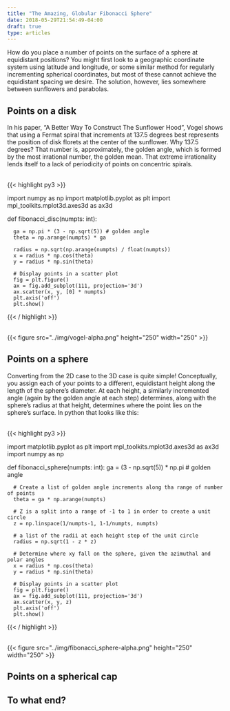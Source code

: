 ```yaml
---
title: "The Amazing, Globular Fibonacci Sphere"
date: 2018-05-29T21:54:49-04:00
draft: true
type: articles
---
```


How do you place a number of points on the surface of a sphere at equidistant positions? You might first look to a geographic coordinate system using latitude and longitude, or some similar method for regularly incrementing spherical coordinates, but most of these cannot achieve the equidistant spacing we desire. The solution, however, lies somewhere between sunflowers and parabolas.

## Points on a disk
In his paper, “A Better Way To Construct The Sunflower Hood”, Vogel shows that using a Fermat spiral that increments at 137.5 degrees best represents the position of disk florets at the center of the sunflower. Why 137.5 degrees? That number is, approximately, the golden angle, which is formed by the most irrational number, the golden mean. That extreme irrationality lends itself to a lack of periodicity of points on concentric spirals.

<br>
{{< highlight py3 >}}
  
  import numpy as np
  import matplotlib.pyplot as plt
  import mpl_toolkits.mplot3d.axes3d as ax3d

  def fibonacci_disc(numpts: int):

      ga = np.pi * (3 - np.sqrt(5)) # golden angle
	  theta = np.arange(numpts) * ga

      radius = np.sqrt(np.arange(numpts) / float(numpts))
	  x = radius * np.cos(theta)
	  y = radius * np.sin(theta)

      # Display points in a scatter plot
	  fig = plt.figure()
	  ax = fig.add_subplot(111, projection='3d')
	  ax.scatter(x, y, [0] * numpts)
	  plt.axis('off')
	  plt.show()
  
{{< / highlight >}}

<br>
{{< figure src="../img/vogel-alpha.png" height="250" width="250" >}}
<br>

## Points on a sphere
Converting from the 2D case to the 3D case is quite simple! Conceptually, you assign each of your points to a different, equidistant height along the length of the sphere’s diameter. At each height, a similarly incremented angle (again by the golden angle at each step) determines, along with the sphere’s radius at that height, determines where the point lies on the sphere’s surface. In python that looks like this:

<br>
{{< highlight py3 >}}
  
  import matplotlib.pyplot as plt
  import mpl_toolkits.mplot3d.axes3d as ax3d
  import numpy as np

  def fibonacci_sphere(numpts: int):
      ga = (3 - np.sqrt(5)) * np.pi # golden angle

      # Create a list of golden angle increments along tha range of number of points
	  theta = ga * np.arange(numpts)

      # Z is a split into a range of -1 to 1 in order to create a unit circle
	  z = np.linspace(1/numpts-1, 1-1/numpts, numpts)

      # a list of the radii at each height step of the unit circle
	  radius = np.sqrt(1 - z * z)

      # Determine where xy fall on the sphere, given the azimuthal and polar angles
	  x = radius * np.cos(theta)
	  y = radius * np.sin(theta)

      # Display points in a scatter plot
	  fig = plt.figure()
	  ax = fig.add_subplot(111, projection='3d')
	  ax.scatter(x, y, z)
	  plt.axis('off')
	  plt.show()
  
{{< / highlight >}}

<br>
{{< figure src="../img/fibonacci_sphere-alpha.png" height="250" width="250" >}}
<br>

## Points on a spherical cap


## To what end?
